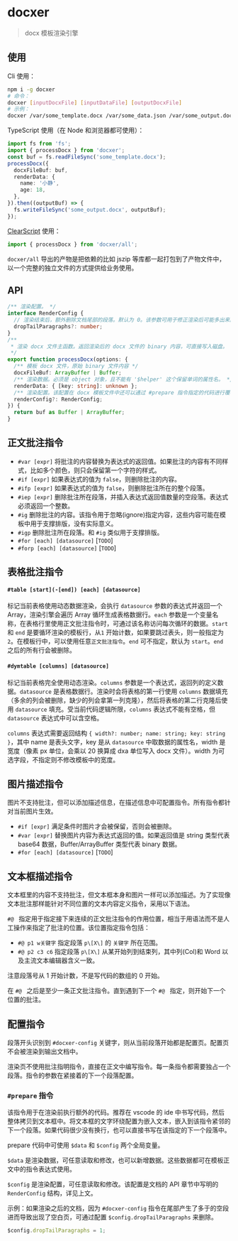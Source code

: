 # docxer

> docx 模板渲染引擎

## 使用

Cli 使用：

```bash
npm i -g docxer
# 命令：
docxer [inputDocxFile] [inputDataFile] [outputDocxFile]
# 示例：
docxer /var/some_template.docx /var/some_data.json /var/some_output.docx
```

TypeScript 使用（在 Node 和浏览器都可使用）：

```ts
import fs from 'fs';
import { processDocx } from 'docxer';
const buf = fs.readFileSync('some_template.docx');
processDocx({
  docxFileBuf: buf,
  renderData: {
    name: '小静',
    age: 18,
  },
}).then((outputBuf) => {
  fs.writeFileSync('some_output.docx', outputBuf);
});
```

[ClearScript](https://github.com/microsoft/ClearScript) 使用：

```js
import { processDocx } from 'docxer/all';
```

`docxer/all` 导出的产物是把依赖的比如 jszip 等库都一起打包到了产物文件中，以一个完整的独立文件的方式提供给业务使用。

## API

```ts
/** 渲染配置。 */
interface RenderConfig {
  // 渲染结束后，额外删除文档尾部的段落。默认为 0。该参数可用于修正渲染后可能多出来的空段落（空页）。
  dropTailParagraphs?: number;
}
/**
 * 渲染 docx 文件主函数。返回渲染后的 docx 文件的 binary 内容，可直接写入磁盘。
 */
export function processDocx(options: {
  /** 模板 docx 文件，原始 binary 文件内容 */
  docxFileBuf: ArrayBuffer | Buffer;
  /** 渲染数据。必须是 object 对象，且不能有 '$helper' 这个保留单词的属性名。 */
  renderData: { [key: string]: unknown };
  /** 渲染配置。该配置在 docx 模板文件中还可以通过 #prepare 指令指定的代码进行覆写。 */
  renderConfig?: RenderConfig;
}) {
  return buf as Buffer | ArrayBuffer;
}
```

## 正文批注指令

- `#var [expr]` 将批注的内容替换为表达式的返回值。如果批注的内容有不同样式，比如多个颜色，则只会保留第一个字符的样式。
- `#if [expr]` 如果表达式的值为 `false`，则删除批注的内容。
- `#ifp [expr]` 如果表达式的值为 `false`，则删除批注所在的整个段落。
- `#iep [expr]` 删除批注所在段落，并插入表达式返回值数量的空段落。表达式必须返回一个整数。
- `#ig` 删除批注的内容。该指令用于忽略(ignore)指定内容，这些内容可能在模板中用于支撑排版，没有实际意义。
- `#igp` 删除批注所在段落。和 `#ig` 类似用于支撑排版。
- `#for [each] [datasource]` [`TODO`]
- `#forp [each] [datasource]` [`TODO`]

## 表格批注指令

#### `#table [start](-[end]) [each] [datasource]`

标记当前表格使用动态数据渲染，会执行 `datasource` 参数的表达式并返回一个Array，渲染引擎会遍历 Array 循环生成表格数据行。`each` 参数是一个变量名称，在表格行里使用正文批注指令时，可通过该名称访问每次循环的数据。`start` 和 `end` 是要循环渲染的模板行，从`1` 开始计数，如果要跳过表头，则一般指定为 `2`。在模板行中，可以使用任意`正文批注指令`。`end` 可不指定，默认为 `start`。`end` 之后的所有行会被删除。

#### `#dymtable [columns] [datasource]`

标记当前表格完全使用动态渲染。`columns` 参数是一个表达式，返回列的定义数据。`datasource` 是表格数据行。渲染时会将表格的第一行使用 `columns` 数据填充（多余的列会被删除，缺少的列会拿第一列克隆），然后将表格的第二行克隆后使用 `datasource` 填充。受当前代码逻辑所限，`columns` 表达式不能有空格，但 `datasource` 表达式中可以含空格。

`columns` 表达式需要返回结构 `{ width?: number; name: string; key: string }`，其中 name 是表头文字，key 是从 `datasource` 中取数据的属性名，width 是宽度（像素 px 单位，会乘以 20 换算成 dxa 单位写入 docx 文件）。width 为可选字段，不指定则不修改模板中的宽度。

## 图片描述指令

图片不支持批注，但可以添加描述信息，在描述信息中可配置指令。所有指令都针对当前图片生效。

- `#if [expr]` 满足条件时图片才会被保留，否则会被删除。
- `#var [expr]` 替换图片内容为表达式返回的值。如果返回值是 string 类型代表 base64 数据，Buffer/ArrayBuffer 类型代表 binary 数据。
- `#for [each] [datasource]` [`TODO`]

## 文本框描述指令

文本框里的内容不支持批注，但文本框本身和图片一样可以添加描述。为了实现像文本批注那样能针对不同位置的文本内容定义指令，采用以下语法。

`#@ ` 指定用于指定接下来连续的正文批注指令的作用位置，相当于用语法而不是人工操作来指定了批注的位置。该位置指定指令包括：

- `#@ p1 w关键字` 指定段落 `p\[X\]` 的 `关键字` 所在范围。
- `#@ p2 c3 c6` 指定段落 `p\[X\]` 从某开始列到结束列，其中列(Col)和 Word 以及主流文本编辑器含义一致。

注意段落号从 1 开始计数，不是写代码的数组的 0 开始。

在 `#@ ` 之后是至少一条正文批注指令。直到遇到下一个 `#@ ` 指定，则开始下一个位置的批注。

## 配置指令

段落开头识别到 `#docxer-config` 关键字，则从当前段落开始都是配置页。配置页不会被渲染到输出文档中。

渲染页不使用批注指明指令，直接在正文中编写指令。每一条指令都需要独占一个段落。指令的参数在紧接着的下一个段落配置。

### `#prepare` 指令

该指令用于在渲染前执行额外的代码。推荐在 vscode 的 ide 中书写代码，然后整体拷贝到文本框中。将文本框的文字环绕配置为嵌入文本，嵌入到该指令紧邻的下一个段落。如果代码很少没有换行，也可以直接书写在该指定的下一个段落中。

prepare 代码中可使用 `$data` 和 `$config` 两个全局变量。

`$data` 是渲染数据，可任意读取和修改，也可以新增数据。这些数据都可在模板正文中的指令表达式使用。

`$config` 是渲染配置，可任意读取和修改。该配置是文档的 API 章节中写明的 `RenderConfig` 结构，详见上文。

示例：如果渲染之后的文档，因为 `#docxer-config` 指令在尾部产生了多于的空段进而导致出现了空白页，可通过配置 `$config.dropTailParagraphs` 来删除。

```js
$config.dropTailParagraphs = 1;
```
